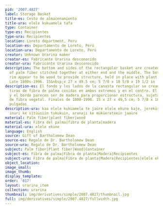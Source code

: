 ```yaml
---
pid: '2007.4827'
label: Storage Basket
title-es: Cesto de almacenamiento
title-ura: elele kukuamela tafa
type: Container
type-es: Recipientes
type-ura: Recipientes
location: Loreto department, Peru
location-es: Departamento de Loreto, Perú
location-ura: Departamento de Loreto, Perú
creator: Unknown Urarina maker
creator-es: Fabricante Urarina desconocido
creator-ura: Fabricante Urarina desconocido
description: The bottom and sides of the rectangular basket are created from strips
  of palm fiber stitched together at either end and the middle. The bottom edge and
  rim appear to be wood to provide structure, held in place with plant fiber string.
  Late 1800s-1996. 15&nbsp;x 27 x 49.5 cm; 5 7/8 x 10 5/8 x 19 1/2 in
description-es: El fondo y los lados de la canasta rectangular se crean a partir de
  tiras de fibra de palma cosidas en ambos extremos y en el centro. El borde inferior
  y el borde parecen ser de madera para proporcionar estructura, sujetados con cuerdas
  de fibra vegetal. Finales de 1800-1996. 15 x 27 x 49,5 cm; 5 7/8 x 10 5/8 x 19 1/2
  pulgadas
description-ura: kaa elele kukuamela te jaüre elele ekune kaje, jerekürüane tabainejein,
  inuri ke sitüüsiin tukukuin, aranaji ke müküerateein jaaüre
material: Palm fiber|plant fiber|wood
material-es: Fibra del palma|fibra de planta|madera
material-ura: elele ekune
language: English
source: Gift of Bartholomew Dean
source-es: Regalo de Dr. Bartholomew Dean
source-ura: Regalo de Dr. Bartholomew Dean
subject: Palm fiber|Plant fiber|Wood|Container
subject-es: Fibra de palma|Fibra de planta|Madera|Recipientes
subject-ura: Fibra de palma|Fibra de planta|Madera|Recipientes|elele ekune
object_location:
image_small:
image_thumb:
display_template:
order: '017'
layout: urarina_item
collection: urarina
thumbnail: img/derivatives/simple/2007.4827/thumbnail.jpg
full: img/derivatives/simple/2007.4827/fullwidth.jpg
---
```

